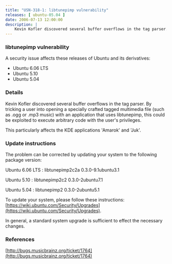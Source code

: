 ```yaml
---
title: "USN-318-1: libtunepimp vulnerability"
releases: [ ubuntu-05.04 ]
date: 2006-07-13 12:00:00
description: |
    Kevin Kofler discovered several buffer overflows in the tag parser. By tricking a user into opening a specially crafted tagged multimedia file (such as .ogg or .mp3 music) with an application that uses libtunepimp, this could be exploited to execute arbitrary code with the user&#39;s privileges. 
--- 
```

 
### libtunepimp vulnerability

A security issue affects these releases of Ubuntu and its derivatives:

* Ubuntu 6.06 LTS
* Ubuntu 5.10
* Ubuntu 5.04

### Details

Kevin Kofler discovered several buffer overflows in the tag parser. By tricking a user into opening a specially crafted tagged multimedia file (such as .ogg or .mp3 music) with an application that uses libtunepimp, this could be exploited to execute arbitrary code with the user&#39;s privileges. 

This particularly affects the KDE applications &#39;Amarok&#39; and &#39;Juk&#39;.

### Update instructions

The problem can be corrected by updating your system to the following package version:

Ubuntu 6.06 LTS
 : libtunepimp2c2a <span>0.3.0-9.1ubuntu3.1</span>

Ubuntu 5.10
 : libtunepimp2c2 <span>0.3.0-2ubuntu7.1</span>

Ubuntu 5.04
 : libtunepimp2 <span>0.3.0-2ubuntu5.1</span>

To update your system, please follow these instructions: [https://wiki.ubuntu.com/Security/Upgrades](https://wiki.ubuntu.com/Security/Upgrades).

In general, a standard system upgrade is sufficient to effect the necessary changes.

### References

 [http://bugs.musicbrainz.org/ticket/1764](http://bugs.musicbrainz.org/ticket/1764)
 
